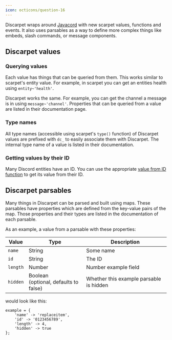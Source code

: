 ```yaml
---
icon: octicons/question-16
---
```


Discarpet wraps around [Javacord](https://github.com/Javacord/Javacord) with new scarpet values, functions and events.
It also uses parsables as a way to define more complex things like embeds, slash commands, or message components.

## Discarpet values

### Querying values

Each value has things that can be queried from them.
This works similar to scarpet's entity value.
For example, in scarpet you can get an entities health using `entity~'health'`.

Discarpet works the same. For example, you can get the channel a message is
in using `message~'channel'`. Properties that can be queried from a value are listed in their documentation page.

### Type names

All type names (accessible using scarpet's `type()` function) of Discarpet values
are prefixed with `dc_` to easily associate them with Discarpet.
The internal type name of a value is listed in their documentation.

### Getting values by their ID

Many Discord entities have an ID.
You can use the appropriate [value from ID function](/functions/value-from-id.md) to get its value from their ID.

## Discarpet parsables

Many things in Discarpet can be parsed and built using maps.
These parsables have properties which are defined from the key-value pairs of the map.
Those properties and their types are listed in the documentation of each parsable.

As an example, a value from a parsable with these properties:

| Value    | Type                                     | Description                             |
|----------|------------------------------------------|-----------------------------------------|
| `name`   | String                                   | Some name                               |
| `id`     | String                                   | The ID                                  |
| `length` | Number                                   | Number example field                    |
| `hidden` | Boolean<br>(optional, defaults to false) | Whether this example parsable is hidden |

would look like this:

```sc
example = {
    'name' -> 'replaceitem',
    'id' -> '0123456789',
    'length' -> 4,
    'hidden' -> true
};
```